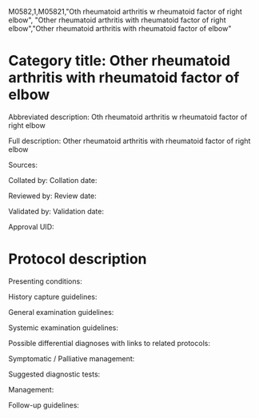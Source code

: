 M0582,1,M05821,"Oth rheumatoid arthritis w rheumatoid factor of right elbow", "Other rheumatoid arthritis with rheumatoid factor of right elbow","Other rheumatoid arthritis with rheumatoid factor of elbow"
# Category title: Other rheumatoid arthritis with rheumatoid factor of elbow

Abbreviated description: Oth rheumatoid arthritis w rheumatoid factor of right elbow

Full description: Other rheumatoid arthritis with rheumatoid factor of right elbow

Sources:

Collated by:
Collation date:

Reviewed by:
Review date:

Validated by:
Validation date:

Approval UID:

# Protocol description

Presenting conditions:

History capture guidelines:

General examination guidelines:

Systemic examination guidelines:

Possible differential diagnoses with links to related protocols:

Symptomatic / Palliative management:

Suggested diagnostic tests:

Management:

Follow-up guidelines:
